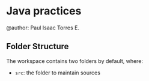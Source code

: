 # Java practices
@author: Paul Isaac Torres E.

## Folder Structure
The workspace contains two folders by default, where:
- `src`: the folder to maintain sources

